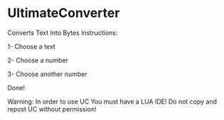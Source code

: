 # UltimateConverter
Converts Text Into Bytes
Instructions:
<p>1- Choose a text</p>
<p>2- Choose a number</p>
<p>3- Choose another number</p>
<p>Done!</p>
<p>Warning: In order to use UC You must have a LUA IDE! Do not copy and repost UC without permission!
